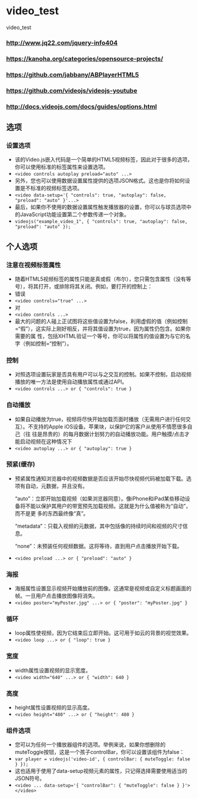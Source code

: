 # video_test
video_test
### http://www.jq22.com/jquery-info404
### https://kanoha.org/categories/opensource-projects/
### https://github.com/jabbany/ABPlayerHTML5
### https://github.com/videojs/videojs-youtube
### http://docs.videojs.com/docs/guides/options.html

## 选项

### 设置选项
* 该的Video.js嵌入代码是一个简单的HTML5视频标签，因此对于很多的选项，你可以使用标准的标签属性来设置选项。
*    `<video controls autoplay preload="auto" ...>`
* 另外，您也可以使用数据设置属性提供的选项JSON格式。这也是你将如何设置是不标准的视频标签选项。
*    `<video data-setup='{ "controls": true, "autoplay": false, "preload": "auto" }'...>`
* 最后，如果你不使用的数据设置属性触发播放器的设置，你可以与球员选项中的JavaScript功能设置第二个参数传递一个对象。
*    `videojs("example_video_1", { "controls": true, "autoplay": false, "preload": "auto" });`

## 个人选项
### 注意在视频标签属性
* 随着HTML5视频标签的属性只能是真或假（布尔），您只需包含属性（没有等号），将其打开，或排除将其关闭。例如，要打开的控制上：
* 错误
*    `<video controls="true" ...>`
* 对
*    `<video controls ...>`
* 最大的问题的人碰上正试图将这些值设置为false，利用虚假的值（例如控制=“假”），这实际上刚好相反，并将其值设置为true，因为属性仍包含。如果你需要的属
性，包括XHTML验证一个等号，你可以将属性的值设置为与它的名字（例如控制=“控制”）。

### 控制
* 对照选项设置玩家是否具有用户可以与之交互的控制。如果不控制，启动视频播放的唯一方法是使用自动播放属性或通过API。
*    `<video controls ...>
    or
    { "controls": true }`

### 自动播放
* 如果自动播放为true，视频将尽快开始加载页面时播放（无需用户进行任何交互）。不支持的Apple iOS设备。苹果块，以保护它的客户从使用不情愿很多自己（往
往是昂贵的）的每月数据计划努力的自动播放功能。用户触摸/点击才能启动视频在这种情况下
*   `<video autoplay ...>
    or
    { "autoplay": true }`

### 预紧(缓存)
* 预紧属性通知浏览器中的视频数据是否应该开始尽快视频代码被加载下载。选项有自动，元数据，并且没有。

  “auto”：立即开始加载视频（如果浏览器同意）。像iPhone和iPad某些移动设备将不能以保护其用户的带宽预先加载视频。这就是为什么值被称为“自动”，而不是更
  多的东西最终像“真”。

  “metadata”：只载入视频的元数据，其中包括像的持续时间和视频的尺寸信息。

  “none”：未预装任何视频数据。这将等待，直到用户点击播放开始下载。
*    `<video preload ...>
    or
    { "preload": "auto" }`

### 海报
* 海报属性设置显示视频开始播放前的图像。这通常是视频或自定义标题画面的帧。一旦用户点击播放图像将消失。
*    `<video poster="myPoster.jpg" ...>
    or
    { "poster": "myPoster.jpg" }`

### 循环
* loop属性使视频，因为它结束后立即开始。这可用于如云的背景的视觉效果。
*    `<video loop ...>
    or
    { "loop": true }`

### 宽度
* width属性设置视频的显示宽度。
*    `<video width="640" ...>
    or
    { "width": 640 }`

### 高度
* height属性设置视频的显示高度。
*    `<video height="480" ...>
    or
    { "height": 480 }`

### 组件选项
* 您可以为任何一个播放器组件的选项。举例来说，如果你想删除的muteToggle按钮，这是一个孩子controlBar，你可以设置该组件为false：
*    `var player = videojs('video-id', {
        controlBar: {
            muteToggle: false
        }
    });`
* 这也适用于使用了data-setup视频元素的属性，只记得选择需要使用适当的JSON符号。
*    `<video ... data-setup='{ "controlBar": { "muteToggle": false } }'></video>`

